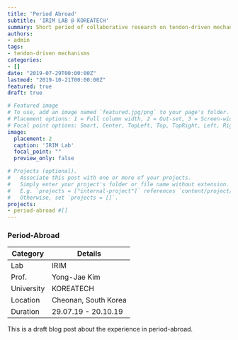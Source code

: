 ```yaml
---
title: 'Period Abroad'
subtitle: 'IRIM LAB @ KOREATECH'
summary: Short period of collaborative research on tendon-driven mechanism.
authors:
- admin
tags:
- tendon-driven mechanisms
categories:
- []
date: "2019-07-29T00:00:00Z"
lastmod: "2019-10-21T00:00:00Z"
featured: true
draft: true

# Featured image
# To use, add an image named `featured.jpg/png` to your page's folder.
# Placement options: 1 = Full column width, 2 = Out-set, 3 = Screen-width
# Focal point options: Smart, Center, TopLeft, Top, TopRight, Left, Right, BottomLeft, Bottom, BottomRight
image:
  placement: 2
  caption: 'IRIM Lab'
  focal_point: ""
  preview_only: false

# Projects (optional).
#   Associate this post with one or more of your projects.
#   Simply enter your project's folder or file name without extension.
#   E.g. `projects = ["internal-project"]` references `content/project/deep-learning/index.md`.
#   Otherwise, set `projects = []`.
projects:
- period-abroad #[]
---
```



### Period-Abroad

| Category| Details|
|--- | --- |
| Lab | IRIM |
| Prof. | Yong-Jae Kim |
| University | KOREATECH |
| Location | Cheonan, South Korea |
| Duration| 29.07.19 - 20.10.19 |


This is a draft blog post about the experience in period-abroad.
